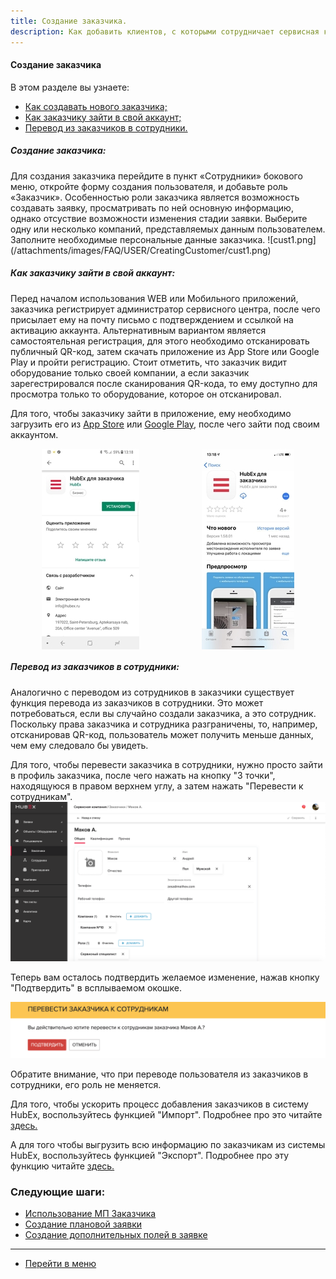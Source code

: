 ```yaml
---
title: Создание заказчика.
description: Как добавить клиентов, с которыми сотрудничает сервисная компания, в систему HubEx?
---
```


<!-- Yandex.Metrika counter -->
<script type="text/javascript" >
   (function(m,e,t,r,i,k,a){m[i]=m[i]||function(){(m[i].a=m[i].a||[]).push(arguments)};
   m[i].l=1*new Date();k=e.createElement(t),a=e.getElementsByTagName(t)[0],k.async=1,k.src=r,a.parentNode.insertBefore(k,a)})
   (window, document, "script", "https://mc.yandex.ru/metrika/tag.js", "ym");
   ym('{{ site.yandex_metric }}', "init", {
        id:'{{ site.yandex_metric }}',
        clickmap:true,
        trackLinks:true,
        accurateTrackBounce:true,
        webvisor:true
   });
</script>
<noscript><div><img src="https://mc.yandex.ru/watch/'{{ site.yandex_metric }}'" style="position:absolute; left:-9999px;" alt="" /></div></noscript>
<!-- /Yandex.Metrika counter -->

#### Создание заказчика
В этом разделе вы узнаете:
<html>
  <meta charset="utf-8">
  <title>Быстрый переход внутри документа</title>
 <ul>
       <li><a href="#createcust">Как создавать нового заказчика;</a></li>
       <li><a href="#access">Как заказчику зайти в свой аккаунт;</a></li>
       <li><a href="#movetouser">Перевод из заказчиков в сотрудники.</a></li>
 </ul>
</html>

<h5 id="createcust">Создание заказчика: </h5>
Для создания заказчика перейдите в пункт «Сотрудники» бокового меню, откройте форму создания пользователя, и добавьте роль «Заказчик». Особенностью роли заказчика является возможность создавать заявку, просматривать по ней основную информацию, однако отсуствие возможности изменения стадии заявки. Выберите одну или несколько компаний, представляемых данным пользователем. Заполните необходимые персональные данные заказчика.
![cust1.png](/attachments/images/FAQ/USER/CreatingCustomer/cust1.png)

<h5 id="access">Как заказчику зайти в свой аккаунт: </h5>
Перед началом использования WEB или Мобильного приложений, заказчика регистрирует администратор сервисного центра, после чего присылает ему на почту письмо с подтверждением и ссылкой на активацию аккаунта.
Альтернативным вариантом является самостоятельная регистрация, для этого необходимо отсканировать публичный QR-код, затем скачать приложение из App Store или Google Play и пройти регистрацию. Стоит отметить, что заказчик видит оборудование только своей компании, а если заказчик зарегестрировался после сканирования QR-кода, то ему доступно для просмотра только то оборудование, которое он отсканировал.

Для того, чтобы заказчику зайти в приложение, ему необходимо загрузить его из [App Store](https://itunes.apple.com/ru/app//id1386688688?mt=8) или [Google Play](https://play.google.com/store/apps/details?id=ru.hubex.engineer), после чего зайти под своим аккаунтом.

<div style="display: flex;">
  <img  style="margin: 0 auto; display: block; max-width: 100%;" src="/attachments/images/FAQ/USER/CreatingCustomer/cust2.jpg" /><img style="margin: 0 auto; display: block; max-width: 100%;" src="/attachments/images/FAQ/USER/CreatingCustomer/cust3.jpg" />
</div>

<h5 id="movetouser">Перевод из заказчиков в сотрудники: </h5>
Аналогично с переводом из сотрудников в заказчики существует функция перевода из заказчиков в сотрудники. Это может потребоваться, если вы случайно создали заказчика, а это сотрудник. Поскольку права заказчика и сотрудника разграничены, то, например, отсканировав QR-код, пользователь может получить меньше данных, чем ему следовало бы увидеть.

Для того, чтобы перевести заказчика в сотрудники, нужно просто зайти в профиль заказчика, после чего нажать на кнопку "3 точки", находящуюся в правом верхнем углу, а затем нажать "Перевести к сотрудникам".
![cust4.png](/attachments/images/FAQ/USER/CreatingCustomer/cust4.png)

Теперь вам осталось подтвердить желаемое изменение, нажав кнопку "Подтвердить" в всплываемом окошке.

![cust5.png](/attachments/images/FAQ/USER/CreatingCustomer/cust5.png)

Обратите внимание, что при переводе пользователя из заказчиков в сотрудники, его роль не меняется.


<p> Для того, чтобы ускорить процесс добавления заказчиков в систему HubEx, воспользуйтесь функцией "Импорт". Подробнее про это читайте <a href="https://wiki.hubex.ru/docs/FAQ/RU/user/Import.html#workers"> здесь.</a></p>
<p> А для того чтобы выгрузить всю информацию по заказчикам из системы HubEx, воспользуйтесь функцией "Экспорт". Подробнее про эту функцию читайте <a href="https://wiki.hubex.ru/docs/FAQ/RU/user/Export.html#workers"> здесь.</a></p>

### Следующие шаги:
- [Использование МП Заказчика](./CustomerApp.md)
- [Создание плановой заявки](./PlannedTickets.md)
- [Создание дополнительных полей в заявке](./AdditionalFields.md)




____
- [Перейти в меню](http://wiki.hubex.ru)
